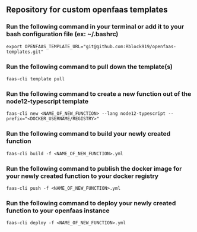 ## Repository for custom openfaas templates

### Run the following command in your terminal or add it to your bash configuration file (ex: ~/.bashrc)

```shell
export OPENFAAS_TEMPLATE_URL="git@github.com:Rblock919/openfaas-templates.git"
```

### Run the following command to pull down the template(s)

```shell
faas-cli template pull
```

### Run the following command to create a new function out of the node12-typescript template

```shell
faas-cli new <NAME_OF_NEW_FUNCTION> --lang node12-typescript --prefix="<DOCKER_USERNAME/REGISTRY>"
```

### Run the following command to build your newly created function

```shell
faas-cli build -f <NAME_OF_NEW_FUNCTION>.yml
```

### Run the following command to publish the docker image for your newly created function to your docker registry

```shell
faas-cli push -f <NAME_OF_NEW_FUNCTION>.yml
```

### Run the following command to deploy your newly created function to your openfaas instance

```shell
faas-cli deploy -f <NAME_OF_NEW_FUNCTION>.yml
```
